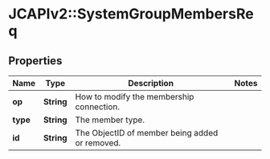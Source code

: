 # JCAPIv2::SystemGroupMembersReq

## Properties
Name | Type | Description | Notes
------------ | ------------- | ------------- | -------------
**op** | **String** | How to modify the membership connection. | 
**type** | **String** | The member type. | 
**id** | **String** | The ObjectID of member being added or removed. | 


